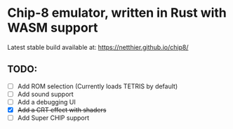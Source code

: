 # Chip-8 emulator, written in Rust with WASM support

Latest stable build available at: https://netthier.github.io/chip8/
## TODO:
- [ ] Add ROM selection (Currently loads TETRIS by default)
- [ ] Add sound support
- [ ] Add a debugging UI
- [x] ~~Add a CRT effect with shaders~~
- [ ] Add Super CHIP support